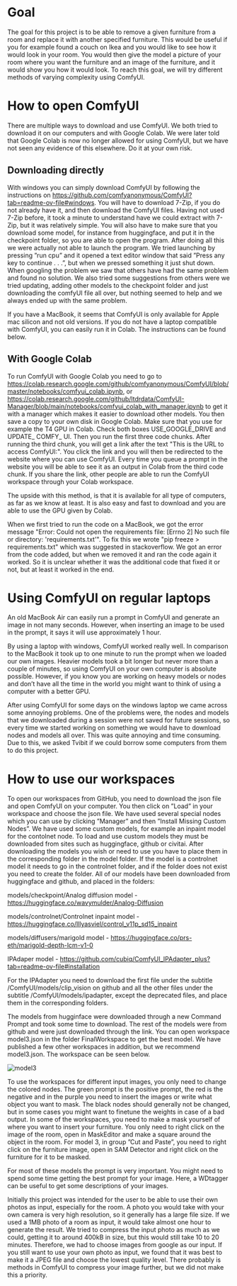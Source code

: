 # Goal

The goal for this project is to be able to remove a given furniture from a room and replace it with another specified furniture. This would be useful if you for example found a couch on Ikea and you would like to see how it would look in your room. You would then give the model a picture of your room where you want the furniture and an image of the furniture, and it would show you how it would look. To reach this goal, we will try different methods of varying complexity using ComfyUI.

# How to open ComfyUI
There are multiple ways to download and use ComfyUI. We both tried to download it on our computers and with Google Colab. We were later told that Google Colab is now no longer allowed for using ComfyUI, but we have not seen any evidence of this elsewhere. Do it at your own risk.

## Downloading directly
With windows you can simply download ComfyUI by following the instructions on https://github.com/comfyanonymous/ComfyUI?tab=readme-ov-file#windows. You will have to download 7-Zip, if you do
not already have it, and then download the ComfyUI files. Having not used 7-Zip before, it took a minute
to understand have we could extract with 7-Zip, but it was relatively simple. You will also have to make
sure that you download some model, for instance from huggingface, and put it in the checkpoint folder, so
you are able to open the program. After doing all this we were actually not able to launch the program.
We tried launching by pressing ”run cpu” and it opened a text editor window that said ”Press any key
to continue . . .”, but when we pressed something it just shut down. When googling the problem we
saw that others have had the same problem and found no solution. We also tried some suggestions from
others were we tried updating, adding other models to the checkpoint folder and just downloading the
comfyUI file all over, but nothing seemed to help and we always ended up with the same problem.

If you have a MacBook, it seems that ComfyUI is only available for Apple mac silicon and not old
versions. If you do not have a laptop compatible with ComfyUI, you can easily run it in Colab. The
instructions can be found below.

## With Google Colab
To run ComfyUI with Google Colab you need to go to https://colab.research.google.com/github/comfyanonymous/ComfyUI/blob/master/notebooks/comfyui_colab.ipynb, or https://colab.research.google.com/github/ltdrdata/ComfyUI-Manager/blob/main/notebooks/comfyui_colab_with_manager.ipynb to get it with a manager which makes it easier to download other models. You then save a copy to your own disk in Google Colab. Make sure that you use for example the T4 GPU in Colab. Check both boxes USE\_GOOGLE\_DRIVE and UPDATE\_ COMFY\_ UI. Then you run the first three code chunks. After running the third chunk, you will get a link after the text "This is the URL to access ComfyUI:". You click the link and you will then be redirected to the website where you can use ComfyUI. Every time you queue a prompt in the website you will be able to see it as an output in Colab from the third code chunk. If you share the link, other people are able to run the ComfyUI workspace through your Colab workspace.

The upside with this method, is that it is available for all type of computers, as far as we know at least. It is also easy and fast to download and you are able to use the GPU given by Colab.

When we first tried to run the code on a MacBook, we got the error message "Error: Could not open the requirements file: [Errno 2] No such file or directory: 'requirements.txt'". To fix this we wrote "pip freeze $>$ requirements.txt" which was suggested in stackoverflow. We got an error from the code added, but when we removed it and ran the code again it worked. So it is unclear whether it was the additional code that fixed it or not, but at least it worked in the end.

# Using ComfyUI on regular laptops
An old MacBook Air can easily run a prompt in ComfyUI and generate an image in not many seconds.
However, when inserting an image to be used in the prompt, it says it will use approximately 1 hour.

By using a laptop with windows, ComfyUI worked really well. In comparison to the MacBook it took
up to one minute to run the prompt when we loaded our own images. Heavier models took a bit longer
but never more than a couple of minutes, so using ComfyUI on your own computer is absolute possible.
However, if you know you are working on heavy models or nodes and don’t have all the time in the world
you might want to think of using a computer with a better GPU.

After using ComfyUI for some days on the windows laptop we came across some annoying problems.
One of the problems were, the nodes and models that we downloaded during a session were not saved for
future sessions, so every time we started working on something we would have to download nodes and
models all over. This was quite annoying and time consuming. Due to this, we asked Tvibit if we could
borrow some computers from them to do this project.

# How to use our workspaces
To open our workspaces from GitHub, you need to download the json file and open ComfyUI on your
computer. You then click on ”Load” in your workspace and choose the json file. We have used several
special nodes which you can use by clicking ”Manager” and then ”Install Missing Custom Nodes”. We have
used some custom models, for example an inpaint model for the contolnet node. To load and use custom
models they must be downloaded from sites such as huggingface, github or civitai. After downloading the
models you wish or need to use you have to place them in the corresponding folder in the model folder.
If the model is a controlnet model it needs to go in the controlnet folder, and if the folder does not exist
you need to create the folder. All of our models have been downloaded from huggingface and github, and
placed in the folders:

models/checkpoint/Analog diffusion model - https://huggingface.co/wavymulder/Analog-Diffusion

models/controlnet/Controlnet inpaint model - https://huggingface.co/lllyasviel/control_v11p_sd15_inpaint

models/diffusers/marigold model - https://huggingface.co/prs-eth/marigold-depth-lcm-v1-0

IPAdaper model - https://github.com/cubiq/ComfyUI_IPAdapter_plus?tab=readme-ov-file#installation

For the IPAdapter you need to download the first file under the subtitle /ComfyUI/models/clip_vision on github and all the other files under the subtitle /ComfyUI/models/ipadapter, except the deprecated files, and place them in the corresponding folders.

The models from hugginface were downloaded through a new Command Prompt and took some time
to download. The rest of the models were from github and were just downloaded through the link.
You can open workspace model3.json in the folder FinalWorkspace to get the best model. We have
published a few other workspaces in addition, but we recommend model3.json. The workspace can be seen below.

![model3](https://github.com/dinasolskinnsbakk/GenerativeAI/assets/164348782/5fca24a4-3684-41d2-b94f-30bbedc894e2)

To use the workspaces for different input images, you only need to change the colored nodes. The
green prompt is the positive prompt, the red is the negative and in the purple you need to insert the
images or write what object you want to mask. The black nodes should generally not be changed, but in
some cases you might want to finetune the weights in case of a bad output. In some of the workspaces,
you need to make a mask yourself of where you want to insert your furniture. You only need to right click
on the image of the room, open in MaskEditor and make a square around the object in the room. For
model 3, in group ”Cut and Paste”, you need to right click on the furniture image, open in SAM Detector
and right click on the furniture for it to be masked.

For most of these models the prompt is very important. You might need to spend some time getting
the best prompt for your image. Here, a WDtagger can be useful to get some descriptions of your images.

Initially this project was intended for the user to be able to use their own photos as input, especially
for the room. A photo you would take with your own camera is very high resolution, so it generally has
a large file size. If we used a 1MB photo of a room as input, it would take almost one hour to generate
the result. We tried to compress the input photo as much as we could, getting it to around 400kB in size,
but this would still take 10 to 20 minutes. Therefore, we had to choose images from google as our input.
If you still want to use your own photo as input, we found that it was best to make it a JPEG file and
choose the lowest quality level. There probably is methods in ComfyUI to compress your image further,
but we did not make this a priority.

